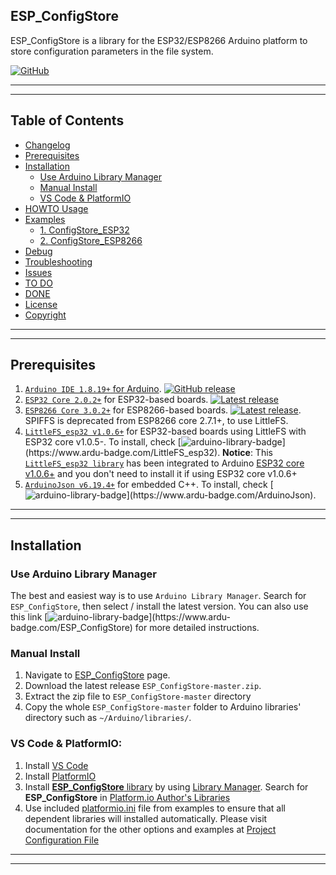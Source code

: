 ## ESP_ConfigStore
ESP_ConfigStore is a library for the ESP32/ESP8266 Arduino platform to store configuration parameters in the file system.

[![GitHub](https://img.shields.io/github/license/mashape/apistatus.svg)](https://github.com/Tost69/ESP_ConfigStore/blob/master/LICENSE)

---
---

## Table of Contents

* [Changelog](changelog.md)
* [Prerequisites](#prerequisites)
* [Installation](#installation)
  * [Use Arduino Library Manager](#use-arduino-library-manager)
  * [Manual Install](#manual-install)
  * [VS Code & PlatformIO](#vs-code--platformio)
* [HOWTO Usage](#howto-usage)
* [Examples](#examples)
  * [ 1. ConfigStore_ESP32](examples/ConfigStore_ESP32)
  * [ 2. ConfigStore_ESP8266](examples/ConfigStore_ESP8266)
* [Debug](#debug)
* [Troubleshooting](#troubleshooting)
* [Issues](#issues)
* [TO DO](#to-do)
* [DONE](#done)
* [License](#license)
* [Copyright](#copyright)

---
---

## Prerequisites

1. [`Arduino IDE 1.8.19+` for Arduino](https://github.com/arduino/Arduino). [![GitHub release](https://img.shields.io/github/release/arduino/Arduino.svg)](https://github.com/arduino/Arduino/releases/latest)
2. [`ESP32 Core 2.0.2+`](https://github.com/espressif/arduino-esp32) for ESP32-based boards. [![Latest release](https://img.shields.io/github/release/espressif/arduino-esp32.svg)](https://github.com/espressif/arduino-esp32/releases/latest/)
3. [`ESP8266 Core 3.0.2+`](https://github.com/esp8266/Arduino) for ESP8266-based boards. [![Latest release](https://img.shields.io/github/release/esp8266/Arduino.svg)](https://github.com/esp8266/Arduino/releases/latest/). SPIFFS is deprecated from ESP8266 core 2.7.1+, to use LittleFS. 
4. [`LittleFS_esp32 v1.0.6+`](https://github.com/lorol/LITTLEFS) for ESP32-based boards using LittleFS with ESP32 core v1.0.5-. To install, check [![arduino-library-badge](https://www.ardu-badge.com/badge/LittleFS_esp32.svg?)](https://www.ardu-badge.com/LittleFS_esp32). **Notice**: This [`LittleFS_esp32 library`](https://github.com/lorol/LITTLEFS) has been integrated to Arduino [ESP32 core v1.0.6+](https://github.com/espressif/arduino-esp32/tree/master/libraries/LITTLEFS) and you don't need to install it if using ESP32 core v1.0.6+
5. [`ArduinoJson v6.19.4+`](https://github.com/bblanchon/ArduinoJson) for embedded C++. To install, check [![arduino-library-badge](https://www.ardu-badge.com/badge/ArduinoJson.svg?)](https://www.ardu-badge.com/ArduinoJson).

---
---

## Installation

### Use Arduino Library Manager
The best and easiest way is to use `Arduino Library Manager`. Search for `ESP_ConfigStore`, then select / install the latest version. You can also use this link [![arduino-library-badge](https://www.ardu-badge.com/badge/ESP_ConfigStore.svg?)](https://www.ardu-badge.com/ESP_ConfigStore) for more detailed instructions.

### Manual Install

1. Navigate to [ESP_ConfigStore](https://github.com/Tost69/ESP_ConfigStore) page.
2. Download the latest release `ESP_ConfigStore-master.zip`.
3. Extract the zip file to `ESP_ConfigStore-master` directory 
4. Copy the whole `ESP_ConfigStore-master` folder to Arduino libraries' directory such as `~/Arduino/libraries/`.

### VS Code & PlatformIO:

1. Install [VS Code](https://code.visualstudio.com/)
2. Install [PlatformIO](https://platformio.org/platformio-ide)
3. Install [**ESP_ConfigStore** library](https://registry.platformio.org/libraries/tost69/ESP_ConfigStore) by using [Library Manager](https://registry.platformio.org/libraries/tost69/ESP_ConfigStore/installation). Search for **ESP_ConfigStore** in [Platform.io Author's Libraries](https://platformio.org/lib/search?query=author:%22Tost69%22)
4. Use included [platformio.ini](platformio/platformio.ini) file from examples to ensure that all dependent libraries will installed automatically. Please visit documentation for the other options and examples at [Project Configuration File](https://docs.platformio.org/page/projectconf.html)

---
---

